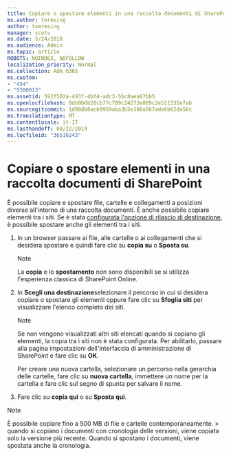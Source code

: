 ```yaml
---
title: Copiare o spostare elementi in una raccolta documenti di SharePoint
ms.author: toresing
author: tomresing
manager: scotv
ms.date: 5/24/2018
ms.audience: Admin
ms.topic: article
ROBOTS: NOINDEX, NOFOLLOW
localization_priority: Normal
ms.collection: Adm_O365
ms.custom:
- "454"
- "5300013"
ms.assetid: 592f502a-493f-4bf4-adc3-5bc8aea87bb5
ms.openlocfilehash: 0db9b6b20cb77c709c24273e089c2e511535e7ab
ms.sourcegitcommit: 1d98db8acb9959aba3b5e308a567ade6b62da56c
ms.translationtype: MT
ms.contentlocale: it-IT
ms.lasthandoff: 08/22/2019
ms.locfileid: "36516243"
---
```

# <a name="copy-or-move-items-in-a-sharepoint-document-library"></a>Copiare o spostare elementi in una raccolta documenti di SharePoint

È possibile copiare e spostare file, cartelle e collegamenti a posizioni diverse all'interno di una raccolta documenti. È anche possibile copiare elementi tra i siti. Se è stata [configurata l'opzione di rilascio di destinazione](https://go.microsoft.com/fwlink/?linkid=622980), è possibile spostare anche gli elementi tra i siti.
  
1. In un browser passare ai file, alle cartelle o ai collegamenti che si desidera spostare e quindi fare clic su **copia su** o **Sposta su**.

    > [!NOTE]
    > La **copia** e lo **spostamento** non sono disponibili se si utilizza l'esperienza classica di SharePoint Online.
  
2. In **Scegli una destinazione**selezionare il percorso in cui si desidera copiare o spostare gli elementi oppure fare clic su **Sfoglia siti** per visualizzare l'elenco completo dei siti.

    > [!NOTE]
    > Se non vengono visualizzati altri siti elencati quando si copiano gli elementi, la copia tra i siti non è stata configurata. Per abilitarlo, passare alla pagina impostazioni dell'interfaccia di amministrazione di SharePoint e fare clic su **OK**.
  
    Per creare una nuova cartella, selezionare un percorso nella gerarchia delle cartelle, fare clic su **nuova cartella**, immettere un nome per la cartella e fare clic sul segno di spunta per salvare il nome.

3. Fare clic su **copia qui** o su **Sposta qui**.

> [!NOTE]
> È possibile copiare fino a 500 MB di file e cartelle contemporaneamente. > quando si copiano i documenti con cronologia delle versioni, viene copiata solo la versione più recente. Quando si spostano i documenti, viene spostata anche la cronologia.
  